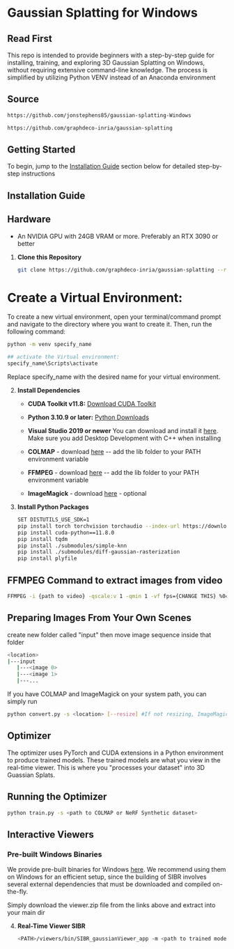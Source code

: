 # Gaussian Splatting for Windows

## Read First

This repo is intended to provide beginners with a step-by-step guide for installing, training, and exploring 3D Gaussian Splatting on Windows, without requiring extensive command-line knowledge. The process is simplified by utilizing Python VENV instead of an Anaconda environment

## Source
```sh
https://github.com/jonstephens85/gaussian-splatting-Windows

https://github.com/graphdeco-inria/gaussian-splatting
```

## Getting Started

To begin, jump to the [Installation Guide](#installation-guide) section below for detailed step-by-step instructions

## Installation Guide

## Hardware
- An NVIDIA GPU with 24GB VRAM or more. Preferably an RTX 3090 or better


1. **Clone this Repository**

    ```sh
    git clone https://github.com/graphdeco-inria/gaussian-splatting --recursive
    ```

# Create a Virtual Environment:
To create a new virtual environment, open your terminal/command prompt and navigate to the directory where you want to create it. Then, run the following command:

```sh
python -m venv specify_name

## activate the Virtual environment:
specify_name\Scripts\activate
```
Replace specify_name with the desired name for your virtual environment.


2. **Install Dependencies**

    - **CUDA Toolkit v11.8:** [Download CUDA Toolkit](https://developer.nvidia.com/cuda-toolkit-archive)
    - **Python 3.10.9 or later:** [Python Downloads](https://www.python.org/downloads/)

    - **Visual Studio 2019 or newer** You can download and install it [here](https://visualstudio.microsoft.com/vs/older-downloads/). Make sure you add Desktop Development with C++ when installing
    - **COLMAP** - download [here](https://github.com/colmap/colmap/releases) -- add the lib folder to your PATH environment variable
    - **FFMPEG** - download [here](https://ffmpeg.org/download.html) -- add the lib folder to your PATH environment variable
    - **ImageMagick** - download [here](https://imagemagick.org/script/download.php) - optional


3. **Install Python Packages**

    ```sh
    SET DISTUTILS_USE_SDK=1
    pip install torch torchvision torchaudio --index-url https://download.pytorch.org/whl/cu118
    pip install cuda-python==11.8.0
    pip install tqdm
    pip install ./submodules/simple-knn
    pip install ./submodules/diff-gaussian-rasterization
    pip install plyfile
    ```


## FFMPEG Command to extract images from video

```sh 
FFMPEG -i {path to video} -qscale:v 1 -qmin 1 -vf fps={CHANGE THIS} %04d.jpg
```

## Preparing Images From Your Own Scenes 
create new folder called "input" then move image sequence inside that folder

 ```sh
<location>
|---input
    |---<image 0>
    |---<image 1>
    |---...
```

If you have COLMAP and ImageMagick on your system path, you can simply run

```sh
python convert.py -s <location> [--resize] #If not resizing, ImageMagick is not needed
```

## Optimizer
The optimizer uses PyTorch and CUDA extensions in a Python environment to produce trained models. These trained models are what you view in the real-time viewer. This is where you "processes your dataset" into 3D Guassian Splats.

## Running the Optimizer
```sh
python train.py -s <path to COLMAP or NeRF Synthetic dataset>
```

## Interactive Viewers

 ### Pre-built Windows Binaries
We provide pre-built binaries for Windows [here](https://repo-sam.inria.fr/fungraph/3d-gaussian-splatting/binaries/viewers.zip). We recommend using them on Windows for an efficient setup, since the building of SIBR involves several external dependencies that must be downloaded and compiled on-the-fly.

Simply download the viewer.zip file from the links above and extract into your main dir

4. **Real-Time Viewer SIBR**

    ```sh
    <PATH>/viewers/bin/SIBR_gaussianViewer_app -m <path to trained model>
    ```
